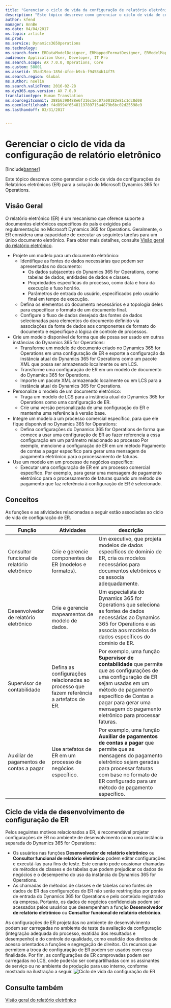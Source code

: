 ```yaml
---
title: "Gerenciar o ciclo de vida da configuração de relatório eletrônico"
description: "Este tópico descreve como gerenciar o ciclo de vida de configurações de Relatórios eletrônicos (ER) para a solução do Microsoft Dynamics 365 for Operations."
author: kfend
manager: AnnBe
ms.date: 04/04/2017
ms.topic: article
ms.prod: 
ms.service: Dynamics365Operations
ms.technology: 
ms.search.form: ERDataModelDesigner, ERMappedFormatDesigner, ERModelMappingDesigner, ERModelMappingTable, ERSolutionImport, ERSolutionTable, ERVendorTable, ERWorkspace
audience: Application User, Developer, IT Pro
ms.search.scope: AX 7.0.0, Operations, Core
ms.custom: 58801
ms.assetid: 35ad19ea-185d-4fce-b9cb-f94584b14f75
ms.search.region: Global
ms.author: nselin
ms.search.validFrom: 2016-02-28
ms.dyn365.ops.version: AX 7.0.0
translationtype: Human Translation
ms.sourcegitcommit: 388b6398488e6f316c1ec07a00182e81c1dc8d08
ms.openlocfilehash: f4d8994f6548119789715a4879b6bc02d25598e9
ms.lasthandoff: 03/31/2017


---
```


# <a name="manage-the-electronic-reporting-configuration-lifecycle"></a>Gerenciar o ciclo de vida da configuração de relatório eletrônico

[!include[banner](../includes/banner.md)]


Este tópico descreve como gerenciar o ciclo de vida de configurações de Relatórios eletrônicos (ER) para a solução do Microsoft Dynamics 365 for Operations.

<a name="overview"></a>Visão Geral
--------

O relatório eletrônico (ER) é um mecanismo que oferece suporte a documentos eletrônicos específicos do país e exigidos pela regulamentação no Microsoft Dynamics 365 for Operations. Geralmente, o ER considera uma capacidade de executar as seguintes tarefas para um único documento eletrônico. Para obter mais detalhes, consulte [Visão geral do relatório eletrônico](general-electronic-reporting.md).

-   Projete um modelo para um documento eletrônico:
    -   Identifique as fontes de dados necessárias que podem ser apresentadas no documento:
        -   Os dados subjacentes do Dynamics 365 for Operations, como tabelas de dados, entidades de dados e classes.
        -   Propriedades específicas do processo, como data e hora da execução e fuso horário.
        -   Parâmetros de entrada do usuário, especificados pelo usuário final em tempo de execução.
    -   Defina os elementos do documento necessários e a topologia deles para especificar o formato de um documento final.
    -   Configure o fluxo de dados desejado das fontes de dados selecionadas para elementos do documento definido via associações da fonte de dados aos componentes de formato do documento e especifique a lógica de controle de processos.
-   Crie um modelo disponível de forma que ele possa ser usado em outras instâncias do Dynamics 365 for Operations:
    -   Transforme um modelo de documento criado no Dynamics 365 for Operations em uma configuração de ER e exporte a configuração da instância atual do Dynamics 365 for Operations como um pacote XML que possa ser armazenado localmente ou em LCS.
    -   Transforme uma configuração de ER em um modelo de documento do Dynamics 365 for Operations.
    -   Importe um pacote XML armazenado localmente ou em LCS para a instância atual do Dynamics 365 for Operations.
-   Personalize o modelo de um documento eletrônico:
    -   Traga um modelo de LCS para a instância atual do Dynamics 365 for Operations como uma configuração de ER.
    -   Crie uma versão personalizada de uma configuração do ER e mantenha uma referência à versão base.
-   Integre um modelo a um processo comercial específico, para que ele fique disponível no Dynamics 365 for Operations:
    -   Defina configurações do Dynamics 365 for Operations de forma que comece a usar uma configuração de ER ao fazer referencia a essa configuração em um parâmetro relacionado ao processo Por exemplo, mencione a configuração de ER em um método Pagamento de contas a pagar específico para gerar uma mensagem de pagamento eletrônico para o processamento de faturas.
-   Use um modelo em um processo de negócios específico:
    -   Executar uma configuração de ER em um processo comercial específico. Por exemplo, para gerar uma mensagem de pagamento eletrônico para o processamento de faturas quando um método de pagamento que faz referência à configuração de ER é selecionado.

## <a name="concepts"></a>Conceitos
As funções e as atividades relacionadas a seguir estão associadas ao ciclo de vida de configuração de ER.

| Função                                       | Atividades                                                      | descrição                                                                                                                                                                                                                  |
|--------------------------------------------|-----------------------------------------------------------------|------------------------------------------------------------------------------------------------------------------------------------------------------------------------------------------------------------------------------|
| Consultor funcional de relatório eletrônico | Crie e gerencie componentes de ER (modelos e formatos).           | Um executivo, que projeta modelos de dados específicos de domínio de ER, cria os modelos necessários para documentos eletrônicos e os associa adequadamente.                                                                           |
| Desenvolvedor de relatório eletrônico             | Crie e gerencie mapeamentos de modelo de dados.                          | Um especialista do Dynamics 365 for Operations que seleciona as fontes de dados necessárias ao Dynamics 365 for Operations e as associa aos modelos de dados específicos do domínio de ER.                                                                 |
| Supervisor de contabilidade                      | Defina as configurações relacionadas ao processo que fazem referência a artefatos de ER. | Por exemplo, uma função **Supervisor de contabilidade** que permite que as configurações de uma configuração de ER sejam usadas em um método de pagamento específico de Contas a pagar para gerar uma mensagem do pagamento eletrônico para processar faturas. |
| Auxiliar de pagamentos de contas a pagar            | Use artefatos de ER em um processo de negócios específico.                | Por exemplo, uma função **Auxiliar de pagamentos de contas a pagar** que permite que as mensagens do pagamento eletrônico sejam geradas para processar faturas com base no formato de ER configurado para um método de pagamento específico.           |

## <a name="er-configuration-development-lifecycle"></a>Ciclo de vida de desenvolvimento de configuração de ER
Pelos seguintes motivos relacionados a ER, é recomendável projetar configurações de ER no ambiente de desenvolvimento como uma instância separada do Dynamics 365 for Operations:

-   Os usuários nas funções **Desenvolvedor de relatório eletrônico** ou **Consultor funcional de relatório eletrônico** podem editar configurações e executá-las para fins de teste. Este cenário pode ocasionar chamadas de métodos de classes e de tabelas que podem prejudicar os dados de negócios e o desempenho do uso da instância do Dynamics 365 for Operations.
-   As chamadas de métodos de classes e de tabelas como fontes de dados de ER das configurações do ER não serão restringidas por pontos de entrada do Dynamics 365 for Operations e pelo conteúdo registrado da empresa. Portanto, os dados de negócios confidenciais podem ser acessados pelos usuários que desempenham a função **Desenvolvedor de relatório eletrônico** ou **Consultor funcional de relatório eletrônico**.

As configurações de ER projetadas no ambiente de desenvolvimento podem ser carregadas no ambiente de teste da avaliação da configuração (integração adequada do processo, exatidão dos resultados e desempenho) e do controle de qualidade, como exatidão dos direitos de acesso orientados a funções e segregação de direitos. Os recursos que permitem a troca de configuração de ER podem ser usados com essa finalidade. Por fim, as configurações de ER comprovadas podem ser carregadas no LCS, onde poderão ser compartilhadas com os assinantes de serviço ou no ambiente de produção para uso interno, conforme mostrado na ilustração a seguir. ![Ciclo de vida da configuração do ER](./media/ger-configuration-lifecycle.png)

<a name="see-also"></a>Consulte também
--------

[Visão geral do relatório eletrônico](general-electronic-reporting.md)




